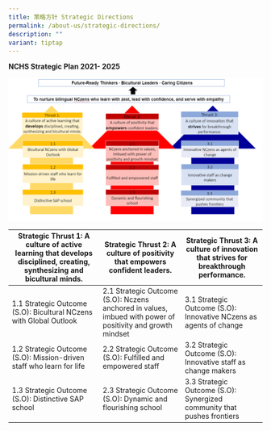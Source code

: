 ```yaml
---
title: 策略方针 Strategic Directions
permalink: /about-us/strategic-directions/
description: ""
variant: tiptap
---
```

**NCHS Strategic Plan 2021- 2025**

![](/images/Strategic%20Directions1.png)



|**Strategic Thrust 1: A culture of active learning that develops disciplined, creating, synthesizing and bicultural minds.** | **Strategic Thrust 2: A culture of positivity that empowers confident leaders.** | **Strategic Thrust 3: A culture of innovation that strives for breakthrough performance.** |
| -------- | -------- | -------- |
| 1.1 Strategic Outcome (S.O): Bicultural NCzens with Global Outlook   | 2.1 Strategic Outcome (S.O): Nczens anchored in values, imbued with power of positivity and growth  mindset     | 3.1 Strategic Outcome (S.O): Innovative NCzens as agents of change     |
|1.2 Strategic Outcome (S.O): Mission-driven staff who learn for life|2.2 Strategic Outcome (S.O): Fulfilled and empowered staff|3.2 Strategic Outcome (S.O): Innovative staff as change makers
|1.3 Strategic Outcome (S.O): Distinctive SAP school|2.3 Strategic Outcome (S.O): Dynamic and flourishing school|3.3 Strategic Outcome (S.O): Synergized community that pushes frontiers
